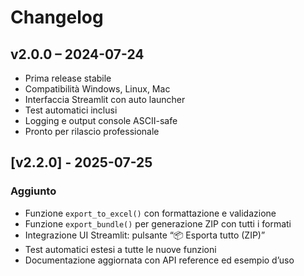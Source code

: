 # Changelog

## v2.0.0 – 2024-07-24
- Prima release stabile
- Compatibilità Windows, Linux, Mac
- Interfaccia Streamlit con auto launcher
- Test automatici inclusi
- Logging e output console ASCII-safe
- Pronto per rilascio professionale 

## [v2.2.0] - 2025-07-25

### Aggiunto
- Funzione `export_to_excel()` con formattazione e validazione
- Funzione `export_bundle()` per generazione ZIP con tutti i formati
- Integrazione UI Streamlit: pulsante “📦 Esporta tutto (ZIP)”
- Test automatici estesi a tutte le nuove funzioni
- Documentazione aggiornata con API reference ed esempio d’uso 